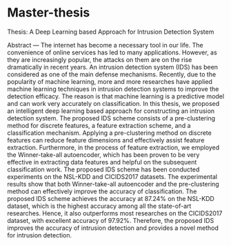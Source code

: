 # Master-thesis
Thesis: A Deep Learning based Approach for Intrusion Detection System

Abstract — The internet has become a necessary tool in our life. The convenience of online services has led to many applications. However, as they are increasingly popular, the attacks on them are on the rise dramatically in recent years. An intrusion detection system (IDS) has been considered as one of the main defense mechanisms. Recently, due to the popularity of machine learning, more and more researches have applied machine learning techniques in intrusion detection systems to improve the detection efficacy. The reason is that machine learning is a predictive model and can work very accurately on classification. In this thesis, we proposed an intelligent deep learning based approach for constructing an intrusion detection system. The proposed IDS scheme consists of a pre-clustering method for discrete features, a feature extraction scheme, and a classification mechanism. Applying a pre-clustering method on discrete features can reduce feature dimensions and effectively assist feature extraction. Furthermore, in the process of feature extraction, we employed the Winner-take-all autoencoder, which has been proven to be very effective in extracting data features and helpful on the subsequent classification work. 
The proposed IDS scheme has been conducted experiments on the NSL-KDD and CICIDS2017 datasets. The experimental results show that both Winner-take-all autoencoder and the pre-clustering method can effectively improve the accuracy of classification. The proposed IDS scheme achieves the accuracy at 87.24% on the NSL-KDD dataset, which is the highest accuracy among all the state-of-art researches. Hence, it also outperforms most researches on the CICIDS2017 dataset, with excellent accuracy of 97.92%. Therefore, the proposed IDS improves the accuracy of intrusion detection and provides a novel method for intrusion detection.
